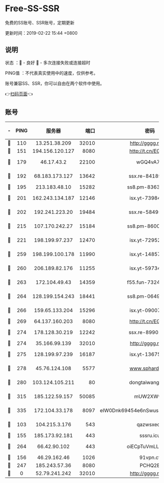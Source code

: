 # Free-SS-SSR

免费的SS账号、SSR账号，定期更新

更新时间：2019-02-22 15:44 +0800

## 说明

状态     ：🙂 - 良好 🙁 - 多次连接失败或连接超时

PING值   ：不代表真实使用中的速度，仅供参考。

账号兼容SS、SSR，你可以自由在两个软件中使用。

👉[扫码页面](https://liesauer.github.io/free-ss-ssr.github.io/)👈

## 账号

|-|PING|服务器|端口|密码|加密方式|区域|
|:----:|:----:|:-----:|-----:|:----:|:----:|:----:|
|🙂|110|13.251.38.209|32010|http://gggg.rocks|chacha20|SG|
|🙂|151|194.156.120.127|8080|http://t.cn/EGJIyrl|rc4-md5|RU|
|🙂|179|46.17.43.2|22100|wGQ4vA7D|aes-256-gcm|RU|
|🙂|192|68.183.173.127|13642|ssx.re-84189267|aes-256-cfb|US|
|🙂|195|213.183.48.10|15282|ss8.pm-83634302|rc4-md5|RU|
|🙂|201|162.243.134.187|12146|isx.yt-73984712|aes-256-cfb|US|
|🙂|202|192.241.223.20|19484|ssx.re-58495020|aes-256-cfb|US|
|🙂|215|107.170.242.27|15184|ss8.pm-86005038|aes-256-cfb|US|
|🙂|221|198.199.97.237|12470|isx.yt-72952184|aes-256-cfb|US|
|🙂|259|198.199.100.178|11990|isx.yt-14857132|aes-256-cfb|US|
|🙂|260|206.189.82.176|11255|isx.yt-59734405|aes-256-cfb|SG|
|🙂|263|172.104.49.43|14359|f55.fun-73245889|aes-256-cfb|SG|
|🙂|264|128.199.154.243|18441|ss8.pm-06496894|aes-256-cfb|SG|
|🙂|266|159.65.133.204|15296|isx.yt-09007661|aes-256-cfb|SG|
|🙂|269|64.137.160.203|8080|http://t.cn/EGJIyrl|rc4-md5|CA|
|🙂|274|178.128.30.219|12242|ssx.re-89901367|aes-256-cfb|SG|
|🙂|274|35.166.99.139|32010|http://gggg.rocks|chacha20|US|
|🙂|275|128.199.97.239|16187|isx.yt-13675788|aes-256-cfb|SG|
|🙂|278|45.76.124.108|5577|www.sphard.com|aes-256-cfb|AU|
|🙂|280|103.124.105.211|80|dongtaiwang.com|aes-256-cfb|US|
|🙂|315|185.122.59.157|50085|mUW2XWw8|aes-256-cfb|GB|
|🙂|335|172.104.33.178|8097|eIW0Dnk69454e6nSwuspv9DmS201tQ0D|aes-256-cfb|SG|
|🙂|103|104.215.3.176|543|qazwsxedc|aes-256-gcm|JP|
|🙂|155|185.173.92.181|443|sssru.icu|rc4-md5|RU|
|🙂|264|66.42.90.102|443|oiECpTuVmLLxk4Ts|aes-256-cfb|US|
|🙁|156|46.29.162.46|1026|91vpn.cf|rc4-md5|RU|
|🙁|247|185.243.57.36|8080|PCHQ2E|rc4-md5|US|
|🙁|0|52.79.241.242|32010|http://gggg.rocks|chacha20|KR|
